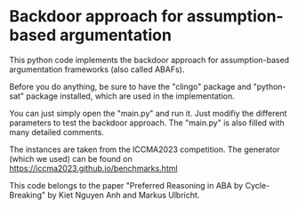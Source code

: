 # Backdoor approach for assumption-based argumentation

This python code implements the backdoor approach for assumption-based argumentation frameworks (also called ABAFs). 

Before you do anything, be sure to have the "clingo" package and "python-sat" package installed, which are used in the implementation.

You can just simply open the "main.py" and run it. Just modifiy the different parameters to test the backdoor approach. The "main.py" is also filled with many detailed comments.

The instances are taken from the ICCMA2023 competition. The generator (which we used) can be found on https://iccma2023.github.io/benchmarks.html

This code belongs to the paper "Preferred Reasoning in ABA by Cycle-Breaking" by Kiet Nguyen Anh and Markus Ulbricht.

 